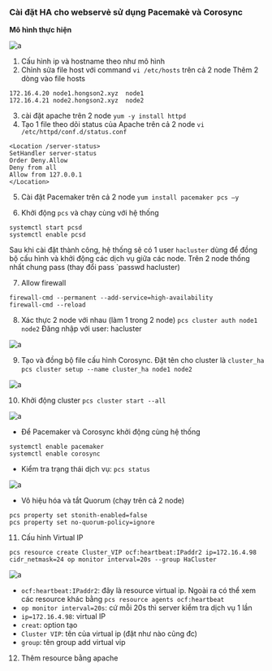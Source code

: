 ### Cài đặt HA cho webservẻ sử dụng Pacemakẻ và Corosync

**Mô hình thực hiện**

![a](https://f5-zpcloud.zdn.vn/8376149909900620443/c33cc7051723d07d8932.jpg)

1. Cấu hình ip và hostname theo như mô hình 
2. Chỉnh sửa file host với command `vi /etc/hosts` trên cả 2 node
Thêm 2 dòng vào file hosts

```
172.16.4.20 node1.hongson2.xyz  node1
172.16.4.21 node2.hongson2.xyz  node2
```

3. cài đặt apache trên 2 node `yum -y install httpd`
4. Tạo 1 file theo dõi status của Apache trên cả 2 node
`vi /etc/httpd/conf.d/status.conf`

```
<Location /server-status>
SetHandler server-status
Order Deny.Allow
Deny from all
Allow from 127.0.0.1
</Location>
```

5. Cài đặt Pacemaker trên cả 2 node
`yum install pacemaker pcs –y`

6. Khởi động `pcs` và chạy cùng với hệ thống 

```
systemctl start pcsd
systemctl enable pcsd
```

Sau khi cài đặt thành công, hệ thống sẽ có 1 user `hacluster` dùng để đồng bộ cấu hình và khởi động các dịch vụ giữa các node. Trên 2 node thống nhất chung pass (thay đổi pass `passwd hacluster)

7. Allow firewall

```
firewall-cmd --permanent --add-service=high-availability
firewall-cmd --reload
```

8. Xác thực 2 node với nhau (làm 1 trong 2 node)
`pcs cluster auth node1 node2`
Đăng nhập với user: hacluster

![a](https://f6-zpcloud.zdn.vn/3733024225753945374/1a47504a396bfe35a77a.jpg)

9. Tạo và đồng bộ file cấu hình Corosync.
Đặt tên cho cluster là `cluster_ha`
`pcs cluster setup --name cluster_ha node1 node2`

![a](https://f5-zpcloud.zdn.vn/72120893101250573/6c3dc40259239e7dc732.jpg)

10. Khởi động cluster
`pcs cluster start --all`

![a](https://f6-zpcloud.zdn.vn/7776904571578159785/3fbe02ae868f41d1189e.jpg)

- Để Pacemaker và Corosync khởi động cùng hệ thống

```
systemctl enable pacemaker
systemctl enable corosync
```

- Kiểm tra trạng thái dịch vụ: `pcs status`

![a](https://f5-zpcloud.zdn.vn/2279264580229536487/89e87ae5a1c4669a3fd5.jpg)

- Vô hiệu hóa và tắt Quorum (chạy trên cả 2 node)

```
pcs property set stonith-enabled=false
pcs property set no-quorum-policy=ignore
```

11. Cấu hình Virtual IP

`pcs resource create Cluster_VIP ocf:heartbeat:IPaddr2 ip=172.16.4.98 cidr_netmask=24 op monitor interval=20s --group HaCluster`

![a](https://f6-zpcloud.zdn.vn/2054978639704630432/5ea1383ecd1f0a41530e.jpg)

- `ocf:heartbeat:IPaddr2`: đây là resource virtual ip. Ngoài ra có thể xem các resource khác bằng `pcs resource agents ocf:heartbeat`
- `op monitor interval=20s`: cứ mỗi 20s thì server kiểm tra dịch vụ 1 lần
- `ip=172.16.4.98`: virtual IP
- `creat`: option tạo
- `Cluster VIP`: tên của virtual ip (đặt như nào cũng đc)
- `group`: tên group add virtual vip

12. Thêm resource bằng apache